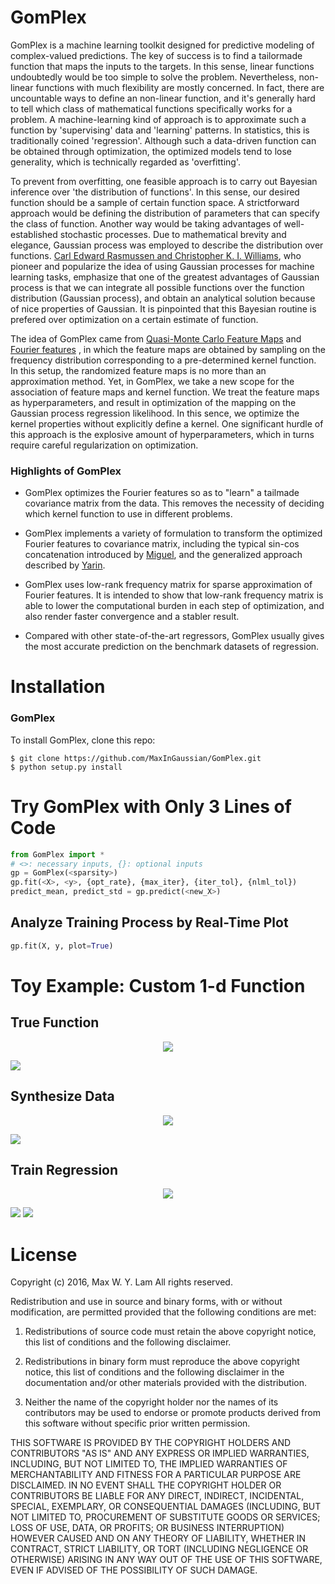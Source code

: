 # GomPlex

GomPlex is a machine learning toolkit designed for predictive modeling of
complex-valued predictions. The key of success is to find a tailormade function
that maps the inputs to the targets. In this sense, linear functions undoubtedly
would be too simple to solve the problem. Nevertheless, non-linear functions
with much flexibility are mostly concerned. In fact, there are uncountable ways
to define an non-linear function, and it's generally hard to tell which class of
mathematical functions specifically works for a problem. A machine-learning kind
of approach is to approximate such a function by 'supervising' data and
'learning' patterns. In statistics, this is traditionally coined
'regression'. Although such a data-driven function can be obtained through
optimization, the optimized models tend to lose generality, which is technically
regarded as 'overfitting'.

To prevent from overfitting, one feasible approach is to carry out Bayesian
inference over 'the distribution of functions'. In this sense, our desired
function should be a sample of certain function space. A strictforward approach
would be defining the distribution of parameters that can specify the class of
function. Another way would be taking advantages of well-established stochastic
processes. Due to mathematical brevity and elegance, Gaussian process was
employed to describe the distribution over functions. [Carl Edward Rasmussen and
Christopher K. I. Williams](http://www.gaussianprocess.org/gpml/), who pioneer
and popularize the idea of using Gaussian processes for machine learning tasks,
emphasize that one of the greatest advantages of Gaussian process is that we can
integrate all possible functions over the function distribution (Gaussian
process), and obtain an analytical solution because of nice properties of
Gaussian. It is pinpointed that this Bayesian routine is prefered over
optimization on a certain estimate of function.

The idea of GomPlex came from [Quasi-Monte Carlo Feature Maps](http://jmlr.org/papers/volume17/14-538/14-538.pdf)
and [Fourier features](https://papers.nips.cc/paper/3182-random-features-for-large-scale-kernel-machines.pdf)
, in which the feature maps are obtained by sampling on the frequency distribution corresponding to a pre-determined
kernel function. In this setup, the randomized feature maps is no more than an approximation method.
Yet, in GomPlex, we take a new scope for the association of feature maps and kernel function.
We treat the feature maps as hyperparameters, and result in optimization of the mapping on the Gaussian process regression likelihood.
In this sence, we optimize the kernel properties without explicitly define a kernel.
One significant hurdle of this approach is the explosive amount of hyperparameters,
which in turns require careful regularization on optimization.

### Highlights of GomPlex

- GomPlex optimizes
the Fourier features so as to "learn" a tailmade covariance matrix from the data. 
This removes the necessity of deciding which kernel function to use in different problems.

- GomPlex implements a variety of formulation to transform the optimized Fourier features to covariance matrix, including the typical sin-cos concatenation introduced by [Miguel](http://www.jmlr.org/papers/v11/lazaro-gredilla10a.html), and the generalized approach described by [Yarin](http://jmlr.org/proceedings/papers/v37/galb15.html).

- GomPlex uses low-rank frequency matrix for sparse approximation of Fourier features. It is 
intended to show that low-rank frequency matrix is able to lower the computational 
burden in each step of optimization, and also render faster convergence and a stabler result.

- Compared with other state-of-the-art regressors, GomPlex usually gives the most accurate prediction on the benchmark datasets of regression.

# Installation
   
### GomPlex

To install GomPlex, clone this repo:

    $ git clone https://github.com/MaxInGaussian/GomPlex.git
    $ python setup.py install
   
# Try GomPlex with Only 3 Lines of Code
```python
from GomPlex import *
# <>: necessary inputs, {}: optional inputs
gp = GomPlex(<sparsity>)
gp.fit(<X>, <y>, {opt_rate}, {max_iter}, {iter_tol}, {nlml_tol})
predict_mean, predict_std = gp.predict(<new_X>)
```
## Analyze Training Process by Real-Time Plot
```python
gp.fit(X, y, plot=True)
```
# Toy Example: Custom 1-d Function
## True Function
<p align="center">
<img src ="http://www.sciweavers.org/upload/Tex2Img_1493629203/eqn.png" />
</p>
<img src ="tests/demo_3d_plot_true_function.png" />

## Synthesize Data
<p align="center">
<img src ="http://www.sciweavers.org/upload/Tex2Img_1493629264/eqn.png" />
</p>
<img src ="tests/demo_3d_plot_data.png" />

## Train Regression
<p align="center">
<img src ="http://www.sciweavers.org/upload/Tex2Img_1493629286/eqn.png" />
</p>
<img src ="tests/demo_3d_plot_regression.png" />
<img src ="tests/demo_regression_real_imag.png" />

# License
Copyright (c) 2016, Max W. Y. Lam
All rights reserved.

Redistribution and use in source and binary forms, with or without modification, are permitted provided that the following conditions are met:

1. Redistributions of source code must retain the above copyright notice, this list of conditions and the following disclaimer.

2. Redistributions in binary form must reproduce the above copyright notice, this list of conditions and the following disclaimer in the documentation and/or other materials provided with the distribution.

3. Neither the name of the copyright holder nor the names of its contributors may be used to endorse or promote products derived from this software without specific prior written permission.

THIS SOFTWARE IS PROVIDED BY THE COPYRIGHT HOLDERS AND CONTRIBUTORS "AS IS" AND ANY EXPRESS OR IMPLIED WARRANTIES, INCLUDING, BUT NOT LIMITED TO, THE IMPLIED WARRANTIES OF MERCHANTABILITY AND FITNESS FOR A PARTICULAR PURPOSE ARE DISCLAIMED. IN NO EVENT SHALL THE COPYRIGHT HOLDER OR CONTRIBUTORS BE LIABLE FOR ANY DIRECT, INDIRECT, INCIDENTAL, SPECIAL, EXEMPLARY, OR CONSEQUENTIAL DAMAGES (INCLUDING, BUT NOT LIMITED TO, PROCUREMENT OF SUBSTITUTE GOODS OR SERVICES; LOSS OF USE, DATA, OR PROFITS; OR BUSINESS INTERRUPTION) HOWEVER CAUSED AND ON ANY THEORY OF LIABILITY, WHETHER IN CONTRACT, STRICT LIABILITY, OR TORT (INCLUDING NEGLIGENCE OR OTHERWISE) ARISING IN ANY WAY OUT OF THE USE OF THIS SOFTWARE, EVEN IF ADVISED OF THE POSSIBILITY OF SUCH DAMAGE.